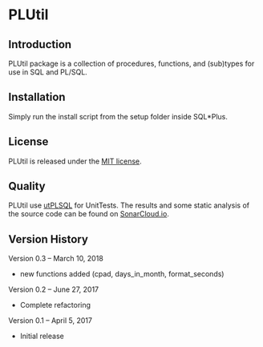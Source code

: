 # PLUtil

## Introduction
PLUtil package is a collection of procedures, functions, and (sub)types for use in SQL and PL/SQL.

## Installation
Simply run the install script from the setup folder inside SQL*Plus.

## License
PLUtil is released under the [MIT license](https://github.com/teotiger/plutil/blob/master/license.txt).

## Quality
PLUtil use [utPLSQL](https://github.com/utPLSQL) for UnitTests. The results and some static analysis of the source code can be found on [SonarCloud.io](https://sonarcloud.io/dashboard?id=teotiger_plutil).

## Version History
Version 0.3 – March 10, 2018
* new functions added (cpad, days_in_month, format_seconds)

Version 0.2 – June 27, 2017
* Complete refactoring

Version 0.1 – April 5, 2017
* Initial release
